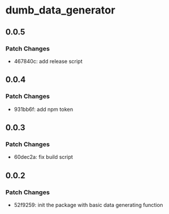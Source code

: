 # dumb_data_generator

## 0.0.5

### Patch Changes

- 467840c: add release script

## 0.0.4

### Patch Changes

- 931bb6f: add npm token

## 0.0.3

### Patch Changes

- 60dec2a: fix build script

## 0.0.2

### Patch Changes

- 52f9259: init the package with basic data generating function
